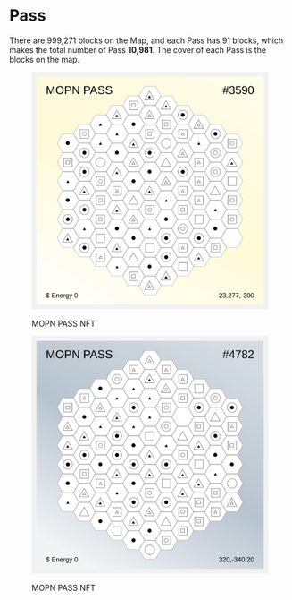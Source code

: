 # Pass

There are 999,271 blocks on the Map, and each Pass has 91 blocks, which makes the total number of Pass **10,981**. The cover of each Pass is the blocks on the map.

<div>

<figure><img src="../../.gitbook/assets/PASS2.svg" alt=""><figcaption><p>MOPN PASS NFT</p></figcaption></figure>

 

<figure><img src="../../.gitbook/assets/PASS3.svg" alt=""><figcaption><p>MOPN PASS NFT</p></figcaption></figure>

</div>
